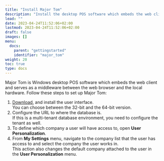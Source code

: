 ```yaml
---
title: "Install Major Tom"
description: "Install the desktop POS software which embeds the web client and serves as a middleware between the web browser and the local hardware."
lead: ""
date: 2023-04-24T11:52:06+02:00
lastmod: 2023-04-24T11:52:06+02:00
draft: false
images: []
menu:
  docs:
    parent: "gettingstarted"
    identifier: "major_tom"
weight: 20
toc: true
type: docs
---
```


Major Tom is Windows desktop POS software which embeds the web client and serves as a middleware between the web browser and the local hardware. Follow these steps to set up Major Tom:

1. [Download](https://clickonce.dynamics-retail.com/clickonce/majortom/install.html), and install the user interface.     
   You can choose between the 32-bit and the 64-bit version.   
2. Configure the URL to where the database is.      
   If this is a multi-tenant database environment, you need to configure the tenant as well.
3. To define which company a user will have access to, open **User Personalization**.
4. From **My Settings** menu, navigate to the company list that the user has access to and select the company the user works in.        
   This action also changes the default company attached to the user in the **User Personalization** menu.   
